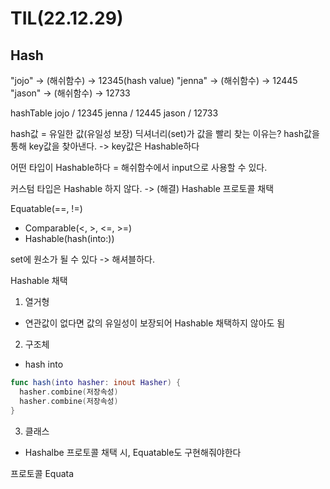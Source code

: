 # TIL(22.12.29)

## **Hash**

"jojo" -> (해쉬함수) -> 12345(hash value)
"jenna" -> (해쉬함수) -> 12445
"jason" -> (해쉬함수) -> 12733

hashTable
jojo / 12345
jenna / 12445
jason / 12733

hash값 = 유일한 값(유일성 보장)
딕셔너리(set)가 값을 빨리 찾는 이유는? hash값을 통해 key값을 찾아낸다.
-> key값은 Hashable하다 

어떤 타입이 Hashable하다 = 해쉬함수에서 input으로 사용할 수 있다.

커스텀 타입은 Hashable 하지 않다.
-> (해결) Hashable 프로토콜 채택


Equatable(==, !=)
- Comparable(<, >, <=, >=)
- Hashable(hash(into:))

set에 원소가 될 수 있다 -> 해셔블하다.

Hashable 채택
1. 열거형
  - 연관값이 없다면 값의 유일성이 보장되어 Hashable 채택하지 않아도 됨

2. 구조체
  - hash into
  ```swift
  func hash(into hasher: inout Hasher) {
    hasher.combine(저장속성)
    hasher.combine(저장속성)
  }
  ```
3. 클래스
  - Hashalbe 프로토콜 채택 시, Equatable도 구현해줘야한다

프로토콜
Equata